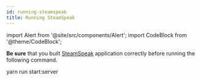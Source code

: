 ```yaml
---
id: running-steamspeak
title: Running SteamSpeak
---
```


import Alert from '@site/src/components/Alert';
import CodeBlock from '@theme/CodeBlock';


<Alert type="info" closable="true">

**Be sure** that you built [SteamSpeak](/SteamSpeak/docs/guide/preparing-for-production) application correctly before running the following command.

</Alert>

<CodeBlock className="language-bash" path="~/SteamSpeak">
  yarn run start:server
</CodeBlock>
